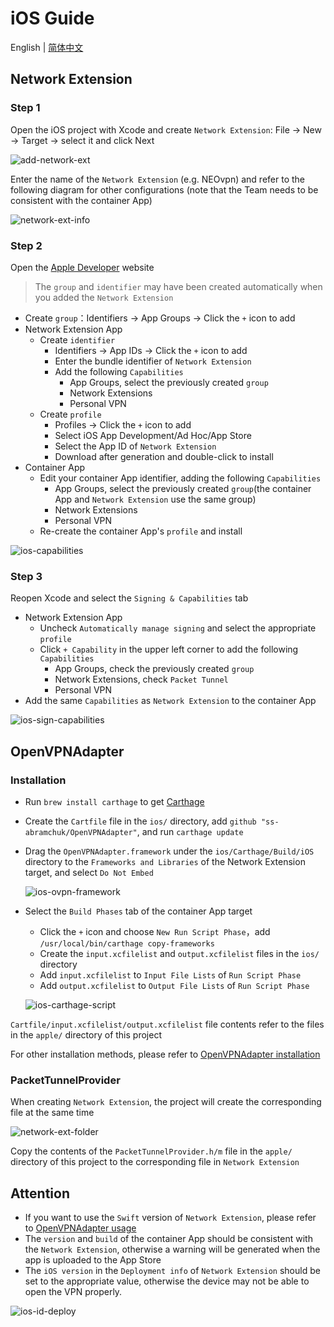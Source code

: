 # iOS Guide

English | [简体中文](./iOS-Guide.zh-CN.md)

## Network Extension

### Step 1

Open the iOS project with Xcode and create `Network Extension`: File -> New -> Target -> select it and click Next

![add-network-ext](../.github/images/add-network-ext.png)

Enter the name of the `Network Extension` (e.g. NEOvpn) and refer to the following diagram for other configurations (note that the Team needs to be consistent with the container App)

![network-ext-info](../.github/images/network-ext-info.png)

### Step 2

Open the [Apple Developer](https://developer.apple.com/account/resources) website

> The `group` and `identifier` may have been created automatically when you added the `Network Extension`

- Create `group`：Identifiers -> App Groups -> Click the `+` icon to add
- Network Extension App
  - Create `identifier`
    - Identifiers -> App IDs -> Click the `+` icon to add
    - Enter the bundle identifier of `Network Extension`
    - Add the following `Capabilities`
      - App Groups, select the previously created `group`
      - Network Extensions
      - Personal VPN
  - Create `profile`
    - Profiles -> Click the `+` icon to add
    - Select iOS App Development/Ad Hoc/App Store
    - Select the App ID of `Network Extension`
    - Download after generation and double-click to install
- Container App
  - Edit your container App identifier, adding the following `Capabilities`
    - App Groups, select the previously created `group`(the container App and `Network Extension` use the same group)
    - Network Extensions
    - Personal VPN
  - Re-create the container App's `profile` and install

![ios-capabilities](../.github/images/ios-id-capabilities.png)

### Step 3

Reopen Xcode and select the `Signing & Capabilities` tab

- Network Extension App
  - Uncheck `Automatically manage signing` and select the appropriate `profile`
  - Click `+ Capability` in the upper left corner to add the following `Capabilities`
    - App Groups, check the previously created `group`
    - Network Extensions, check `Packet Tunnel`
    - Personal VPN
- Add the same `Capabilities` as `Network Extension` to the container App

![ios-sign-capabilities](../.github/images/ios-sign-capabilities.png)

## OpenVPNAdapter

### Installation

- Run `brew install carthage` to get [Carthage](https://github.com/Carthage/Carthage)
- Create the `Cartfile` file in the `ios/` directory, add `github "ss-abramchuk/OpenVPNAdapter"`, and run `carthage update`
- Drag the `OpenVPNAdapter.framework` under the `ios/Carthage/Build/iOS` directory to the `Frameworks and Libraries` of the Network Extension target, and select `Do Not Embed`

  ![ios-ovpn-framework](../.github/images/ios-ovpn-framework.png)

- Select the `Build Phases` tab of the container App target

  - Click the `+` icon and choose `New Run Script Phase`，add `/usr/local/bin/carthage copy-frameworks`
  - Create the `input.xcfilelist` and `output.xcfilelist` files in the `ios/` directory
  - Add `input.xcfilelist` to `Input File Lists` of `Run Script Phase`
  - Add `output.xcfilelist` to `Output File Lists` of `Run Script Phase`

  ![ios-carthage-script](../.github/images/ios-carthage-script.png)

`Cartfile/input.xcfilelist/output.xcfilelist` file contents refer to the files in the `apple/` directory of this project

For other installation methods, please refer to [OpenVPNAdapter installation](https://github.com/ss-abramchuk/OpenVPNAdapter#installation)

### PacketTunnelProvider

When creating `Network Extension`, the project will create the corresponding file at the same time

![network-ext-folder](../.github/images/network-ext-folder.png)

Copy the contents of the `PacketTunnelProvider.h/m` file in the `apple/` directory of this project to the corresponding file in `Network Extension`

## Attention

- If you want to use the `Swift` version of `Network Extension`, please refer to [OpenVPNAdapter usage](https://github.com/ss-abramchuk/OpenVPNAdapter#usage)
- The `version` and `build` of the container App should be consistent with the `Network Extension`, otherwise a warning will be generated when the app is uploaded to the App Store
- The `iOS version` in the `Deployment info` of `Network Extension` should be set to the appropriate value, otherwise the device may not be able to open the VPN properly.

![ios-id-deploy](../.github/images/ios-id-deploy.png)
